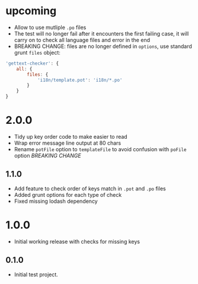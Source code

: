 # upcoming

* Allow to use mutliple `.po` files
* The test will no longer fail after it encounters the first failing case, it will carry on to check all language files and error in the end
* BREAKING CHANGE: files are no longer defined in `options`, use standard grunt `files` object:
```js
'gettext-checker': {
    all: {
        files: {
            'i18n/template.pot': 'i18n/*.po'
        }
    }
}
```


# 2.0.0
* Tidy up key order code to make easier to read
* Wrap error message line output at 80 chars
* Rename `potFile` option to `templateFile` to avoid confusion with `poFile` option *BREAKING CHANGE*

## 1.1.0
* Add feature to check order of keys match in `.pot` and `.po` files
* Added grunt options for each type of check
* Fixed missing lodash dependency

# 1.0.0
* Initial working release with checks for missing keys

## 0.1.0
* Initial test project.
